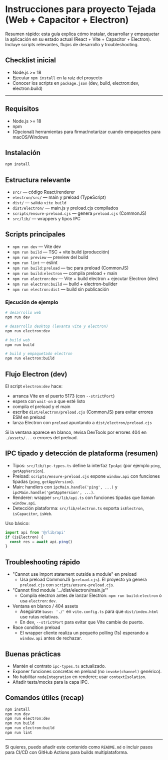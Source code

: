 # Instrucciones para proyecto Tejada (Web + Capacitor + Electron)

Resumen rápido: esta guía explica cómo instalar, desarrollar y empaquetar la aplicación en su estado actual (React + Vite + Capacitor + Electron). Incluye scripts relevantes, flujos de desarrollo y troubleshooting.

## Checklist inicial
- Node.js >= 18
- Ejecutar `npm install` en la raíz del proyecto
- Conocer los scripts en `package.json` (dev, build, electron:dev, electron:build)

---

## Requisitos
- Node.js >= 18
- npm
- (Opcional) herramientas para firmar/notarizar cuando empaquetes para macOS/Windows

## Instalación
```bash
npm install
```

## Estructura relevante
- `src/` — código React/renderer
- `electron/src/` — main y preload (TypeScript)
- `dist/` — salida `vite build`
- `dist/electron/` — main.js y preload.cjs compilados
- `scripts/ensure-preload.cjs` — genera `preload.cjs` (CommonJS)
- `src/lib/` — wrappers y tipos IPC

## Scripts principales
- `npm run dev` — Vite dev
- `npm run build` — TSC + vite build (producción)
- `npm run preview` — preview del build
- `npm run lint` — eslint
- `npm run build:preload` — tsc para preload (CommonJS)
- `npm run build:electron` — compila preload + main
- `npm run electron:dev` — Vite + build electron + ejecutar Electron (dev)
- `npm run electron:build` — build + electron-builder
- `npm run electron:dist` — build sin publicación

### Ejecución de ejemplo
```bash
# desarrollo web
npm run dev

# desarrollo desktop (levanta vite y electron)
npm run electron:dev

# build web
npm run build

# build y empaquetado electron
npm run electron:build
```

## Flujo Electron (dev)
El script `electron:dev` hace:
- arranca Vite en el puerto 5173 (con `--strictPort`)
- espera con `wait-on` a que esté listo
- compila el preload y el main
- escribe `dist/electron/preload.cjs` (CommonJS) para evitar errores ESM en preload
- lanza Electron con `preload` apuntando a `dist/electron/preload.cjs`

Si la ventana aparece en blanco, revisa DevTools por errores 404 en `./assets/...` o errores del preload.

## IPC tipado y detección de plataforma (resumen)
- Tipos: `src/lib/ipc-types.ts` define la interfaz `IpcApi` (por ejemplo `ping`, `getAppVersion`).
- Preload: `scripts/ensure-preload.cjs` expone `window.api` con funciones tipadas (`ping`, `getAppVersion`).
- Main: handlers con `ipcMain.handle('ping', ...)` y `ipcMain.handle('getAppVersion', ...)`.
- Renderer: wrapper `src/lib/api.ts` con funciones tipadas que llaman `window.api`.
- Detección plataforma: `src/lib/electron.ts` exporta `isElectron`, `isCapacitor`, `isWeb`.

Uso básico:
```ts
import api from '@/lib/api'
if (isElectron) {
  const res = await api.ping()
}
```

## Troubleshooting rápido
- "Cannot use import statement outside a module" en preload
  - Usa preload CommonJS (`preload.cjs`). El proyecto ya genera `preload.cjs` con `scripts/ensure-preload.cjs`.
- "Cannot find module '.../dist/electron/main.js'"
  - Compila electron antes de lanzar Electron: `npm run build:electron` o usa `electron:dev`.
- Ventana en blanco / 404 assets
  - Asegúrate `base: './'` en `vite.config.ts` para que `dist/index.html` use rutas relativas.
  - En dev, `--strictPort` para evitar que Vite cambie de puerto.
- Race condition preload
  - El wrapper cliente realiza un pequeño polling (1s) esperando a `window.api` antes de rechazar.

## Buenas prácticas
- Mantén el contrato `ipc-types.ts` actualizado.
- Exponer funciones concretas en preload (no `invoke(channel)` genérico).
- No habilitar `nodeIntegration` en renderer; usar `contextIsolation`.
- Añadir tests/mocks para la capa IPC.

## Comandos útiles (recap)
```bash
npm install
npm run dev
npm run electron:dev
npm run build
npm run electron:build
npm run lint
```

---

Si quieres, puedo añadir este contenido como `README.md` o incluir pasos para CI/CD con GitHub Actions para builds multiplataforma.
